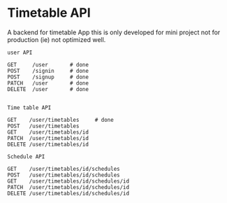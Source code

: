 <!--
 Copyright (c) 2022 Sri Lakshmi Kanthan P
 
 This software is released under the MIT License.
 https://opensource.org/licenses/MIT
-->

# Timetable API

A backend for timetable App this is only developed for mini project not for production (ie) not optimized well.

~~~http
user API

GET     /user       # done
POST    /signin     # done
POST    /signup     # done
PATCH   /user       # done
DELETE  /user       # done


Time table API

GET    /user/timetables     # done
POST   /user/timetables
GET    /user/timetables/id
PATCH  /user/timetables/id
DELETE /user/timetables/id

Schedule API

GET    /user/timetables/id/schedules
POST   /user/timetables/id/schedules
GET    /user/timetables/id/schedules/id
PATCH  /user/timetables/id/schedules/id
DELETE /user/timetables/id/schedules/id
~~~

